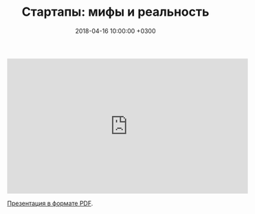 ﻿---
title: "Стартапы: мифы и реальность"
date: "2018-04-16 10:00:00 +0300"
id: startups-myths-and-reality
excerpt: Доклад, прочитанный на заседании Московского клуба программистов 15 марта 2018 года.
---

<iframe width="560" height="315" src="https://www.youtube.com/embed/syNNWFJvsz8" frameborder="0" allow="autoplay; encrypted-media" allowfullscreen></iframe>

[Презентация в формате PDF](http://markshevchenko.pro/download/startups-myths-and-reality.pdf).